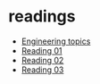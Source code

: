 # readings

* [Engineering topics](engineering-topics.md)
* [Reading 01](read-01.md) 
* [Reading 02](read-02.md) 
* [Reading 03](read-03.md)